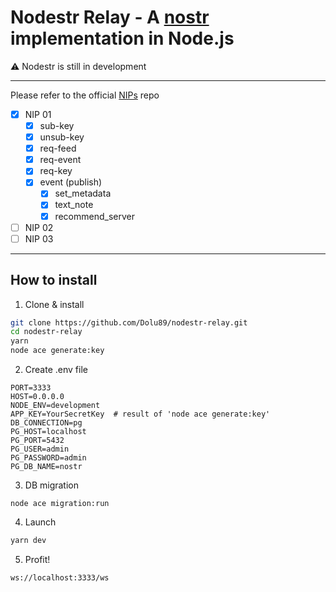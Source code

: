 # Nodestr Relay - A [nostr](https://github.com/fiatjaf/nostr) implementation in Node.js

⚠️ Nodestr is still in development

---

Please refer to the official [NIPs](https://github.com/fiatjaf/nostr/tree/master/nips) repo

- [x] NIP 01
	 - [x] sub-key
	 - [x] unsub-key
	 - [x] req-feed
	 - [x] req-event
	 - [x] req-key
	 - [x] event (publish)
    	 - [x] set_metadata
    	 - [x] text_note
    	 - [x] recommend_server
- [ ] NIP 02
- [ ] NIP 03

--- 

## How to install
1. Clone & install
``` bash
git clone https://github.com/Dolu89/nodestr-relay.git
cd nodestr-relay
yarn
node ace generate:key
```
2. Create .env file
```
PORT=3333
HOST=0.0.0.0
NODE_ENV=development
APP_KEY=YourSecretKey  # result of 'node ace generate:key'
DB_CONNECTION=pg
PG_HOST=localhost
PG_PORT=5432
PG_USER=admin
PG_PASSWORD=admin
PG_DB_NAME=nostr
``` 
3. DB migration
```
node ace migration:run
```
4. Launch
``` bash
yarn dev
```
5. Profit!

`ws://localhost:3333/ws`

